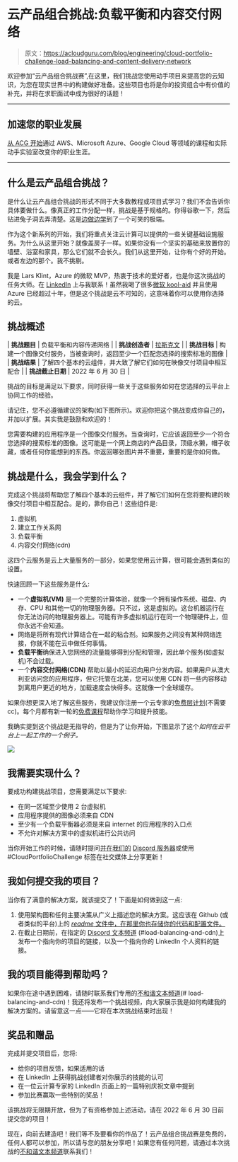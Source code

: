 # 云产品组合挑战:负载平衡和内容交付网络

> 原文：<https://acloudguru.com/blog/engineering/cloud-portfolio-challenge-load-balancing-and-content-delivery-network>

欢迎参加“云产品组合挑战赛”,在这里，我们挑战您使用动手项目来提高您的云知识，为您在现实世界中的构建做好准备。这些项目也将是你的投资组合中有价值的补充，并将在求职面试中成为很好的话题！

* * *

## 加速您的职业发展

[从 ACG 开始](https://acloudguru.com/pricing)通过 AWS、Microsoft Azure、Google Cloud 等领域的课程和实际动手实验室改变你的职业生涯。

* * *

## 什么是云产品组合挑战？

是什么让云产品组合挑战的形式不同于大多数教程或项目式学习？我们不会告诉你具体要做什么。像真正的工作分配一样，挑战是基于规格的。你得谷歌一下，然后钻进兔子洞去弄清楚。这是[边做边学](https://acloudguru.com/learn-by-doing)到了一个可笑的极端。

作为这个新系列的开始，我们将重点关注云计算可以提供的一些关键基础设施服务。为什么从这里开始？就像盖房子一样。如果你没有一个坚实的基础来放置你的墙壁、浴室和家具，那么它们就不会长久。我们从这里开始，让你有个好的开始。或者左边的那个。我不挑剔。

我是 Lars Klint，Azure 的微软 MVP，热衷于技术的爱好者，也是你这次挑战的任务大师。在 [LinkedIn](https://www.linkedin.com/in/lklint/) 上与我联系！虽然我喝了很多[微软 kool-aid](https://acloudguru.com/blog/engineering/what-is-microsoft-azure) 并且使用 Azure 已经超过十年，但是这个挑战是云不可知的，这意味着你可以使用你选择的云。

## 挑战概述

| **挑战题目** | 负载平衡和内容传递网络 |
| **挑战创造者** | [拉斯克文](https://www.linkedin.com/in/lklint/) |
| **挑战目标** | 构建一个图像交付服务，当被查询时，返回至少一个匹配您选择的搜索标准的图像 |
| **挑战结果** | 了解四个基本的云组件，并大致了解它们如何在映像交付项目中相互配合 |
| **挑战截止日期** | 2022 年 6 月 30 日 |

挑战的目标是满足以下要求，同时获得一些关于这些服务如何在您选择的云平台上协同工作的经验。

请记住，您不必遵循建议的架构(如下图所示)。欢迎你把这个挑战变成你自己的，并加以扩展。其实我是鼓励和欢迎的！

您需要构建的应用程序是一个图像交付服务。当查询时，它应该返回至少一个符合您选择的搜索标准的图像。这可能是一个网上商店的产品目录，顶级水獭，帽子收藏，或者任何你能想到的东西。你返回哪张图片并不重要，重要的是你如何做。

## 挑战是什么，我会学到什么？

完成这个挑战将帮助您了解四个基本的云组件，并了解它们如何在您将要构建的映像交付项目中相互配合。是的，靠你自己！这些组件是:

1.  虚拟机
2.  建立工作关系网
3.  负载平衡
4.  内容交付网络(cdn)

这四个云服务是云上大量服务的一部分，如果您使用云计算，很可能会遇到类似的设置。

快速回顾一下这些服务是什么:

*   一个**虚拟机(VM)** 是一个完整的计算体验，就像一个拥有操作系统、磁盘、内存、CPU 和其他一切的物理服务器。只不过，这是虚拟的。这台机器运行在你无法访问的物理服务器上。可能有许多虚拟机运行在同一个物理硬件上，但你永远不会知道。
*   网络是将所有现代计算结合在一起的粘合剂。如果服务之间没有某种网络连接，你就不能在云中做任何事情。
*   **负载平衡**确保进入您网络的流量能够得到分配和管理，因此单个服务(如虚拟机)不会过载。
*   一个**内容交付网络(CDN)** 帮助以最小的延迟向用户分发内容。如果用户从澳大利亚访问您的应用程序，但它托管在北美，您可以使用 CDN 将一些内容移动到离用户更近的地方，加载速度会快得多。这就像一个全球缓存。

如果你想更深入地了解这些服务，我建议你注册一个云专家的[免费层计划](https://acloudguru.com/pricing)(不需要 cc)。每个月都有新一轮的[免费课程](https://acloudguru.com/blog/news/whats-free-at-acg)帮助你学习和提升技能。

我确实提到这个挑战是无指导的，但是为了让你开始，下图显示了这个*如何在云平台上一起工作的一个例子。* 

![](img/c44cea0fc87d3c18d5827958b0313c32.png)

## 我需要实现什么？

要成功构建挑战项目，您需要满足以下要求:

*   在同一区域至少使用 2 台虚拟机
*   应用程序提供的图像必须来自 CDN
*   至少有一个负载平衡器必须是来自 internet 的应用程序的入口点
*   不允许对解决方案中的虚拟机进行公共访问

当你开始工作的时候，请随时提问[并在我们的](https://acloud.guru/forums/cloud-guru-challenge/recent?p=1&opt_id=oeu1596472190462r0.43263125574439387) [Discord 服务器](https://discord.gg/2YNJ6FGD)或使用#CloudPortfolioChallenge 标签在社交媒体上分享更新！

## 我如何提交我的项目？

当你有了满意的解决方案，就该提交了！下面是如何做到这一点:

1.  使用架构图和任何主要决策从广义上描述您的解决方案。这应该在 Github (或者类似的平台)上的 [*readme* 文件中，在那里你也存储你的代码和配置文件。](https://docs.github.com/en/repositories/managing-your-repositorys-settings-and-features/customizing-your-repository/about-readmes)
2.  在截止日期前，在指定的 [Discord 文本频道](https://discord.gg/2YNJ6FGD) (#load-balancing-and-cdn)上发布一个指向你的项目的链接，以及一个指向你的 LinkedIn 个人资料的链接。

## 我的项目能得到帮助吗？

如果你在途中遇到困难，请随时联系我们专用的[不和谐文本频道](https://discord.gg/2YNJ6FGD)(# load-balancing-and-cdn)！我还将发布一个挑战视频，向大家展示我是如何构建我的解决方案的。请留意这一点——它将在本次挑战结束时出现！

## 奖品和赠品

完成并提交项目后，您将:

*   给你的项目反馈，如果适用的话
*   在 LinkedIn 上获得挑战创建者对你展示的技能的认可
*   在一位云计算专家的 LinkedIn 页面上的一篇特别庆祝文章中提到
*   参加比赛赢取一些特别的奖品！

该挑战将无限期开放，但为了有资格参加上述活动，请在 2022 年 6 月 30 日前提交您的项目！

现在，向前去建造吧！我们等不及要看你的作品了！云产品组合挑战赛是免费的，任何人都可以参加，所以请与您的朋友分享吧！如果您有任何问题，请通过本次挑战的[不和谐文本频道](https://discord.gg/2YNJ6FGD)联系我们！